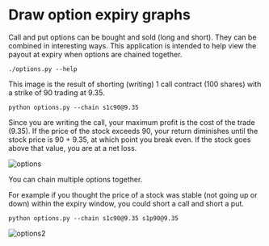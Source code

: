 # Draw option expiry graphs
Call and put options can be bought and sold (long and short). They can be combined in interesting ways. This application is intended to help view the payout at expiry when options are chained together.

`./options.py --help`

This image is the result of shorting (writing) 1 call contract (100 shares) with a strike of 90 trading at 9.35.

`python options.py --chain s1c90@9.35`

Since you are writing the call, your maximum profit is the cost of the trade (9.35). If the price of the stock exceeds 90, your return diminishes until the stock price is 90 + 9.35, at which point you break even. If the stock goes above that value, you are at a net loss.

![options](https://user-images.githubusercontent.com/5093063/160262776-96780133-7a7e-4846-844b-0389e30ddc7f.png)


You can chain multiple options together. 

For example if you thought the price of a stock was stable (not going up or down) within the expiry window, you could short a call and short a put.

`python options.py --chain s1c90@9.35 s1p90@9.35`

![options2](https://user-images.githubusercontent.com/5093063/160262997-ef3cdc6f-48c2-4c92-8702-3f42b9ff2b44.png)
